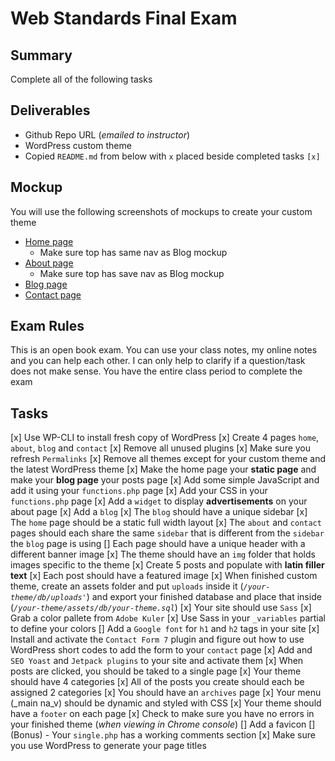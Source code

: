 # Web Standards Final Exam

## Summary
Complete all of the following tasks

## Deliverables
* Github Repo URL (_emailed to instructor_)
* WordPress custom theme
* Copied `README.md` from below with `x` placed beside completed tasks `[x]`

## Mockup
You will use the following screenshots of mockups to create your custom theme

* [Home page](https://i.imgur.com/IcOpzUy.png)
    - Make sure top has same nav as Blog mockup
* [About page](https://i.imgur.com/Yj3V0Xz.png)
    - Make sure top has save nav as Blog mockup
* [Blog page](https://i.imgur.com/eBbqHWr.png)
* [Contact page](https://i.imgur.com/aKp9jjK.png)

## Exam Rules
This is an open book exam. You can use your class notes, my online notes and you can help each other. I can only help to clarify if a question/task does not make sense. You have the entire class period to complete the exam

## Tasks
[x] Use WP-CLI to install fresh copy of WordPress
[x] Create 4 pages `home`, `about`, `blog` and `contact`
[x] Remove all unused plugins
[x] Make sure you refresh `Permalinks`
[x] Remove all themes except for your custom theme and the latest WordPress theme
[x] Make the home page your **static page** and make your **blog page** your posts page
[x] Add some simple JavaScript and add it using your `functions.php` page
[x] Add your CSS in your `functions.php` page
[x] Add a `widget` to display **advertisements** on your about page
[x] Add a `blog`
[x] The `blog` should have a unique sidebar
[x] The `home` page should be a static full width layout
[x] The `about` and `contact` pages should each share the same `sidebar` that is different from the `sidebar` the `blog` page is using
[] Each page should have a unique header with a different banner image
[x] The theme should have an `img` folder that holds images specific to the theme
[x] Create 5 posts and populate with **latin filler text**
[x] Each post should have a featured image
[x] When finished custom theme, create an assets folder and put `uploads` inside it (_`/your-theme/db/uploads'`_) and export your finished database and place that inside (_`/your-theme/assets/db/your-theme.sql`_)
[x] Your site should use `Sass`
[x] Grab a color pallete from `Adobe Kuler`
[x] Use Sass in your `_variables` partial to define your colors
[] Add a `Google font` for `h1` and `h2` tags in your site
[x] Install and activate the `Contact Form 7` plugin and figure out how to use WordPress short codes to add the form to your `contact` page
[x] Add and `SEO Yoast` and `Jetpack plugins` to your site and activate them
[x] When posts are clicked, you should be taked to a single page
[x] Your theme should have 4 categories
[x] All of the posts you create should each be assigned 2 categories
[x] You should have an `archives` page
[x] Your menu (_main na_v) should be dynamic and styled with CSS
[x] Your theme should have a `footer` on each page
[x] Check to make sure you have no errors in your finished theme (_when viewing in Chrome console_)
[] Add a favicon
[] (Bonus) - Your `single.php` has a working comments section
[x] Make sure you use WordPress to generate your page titles